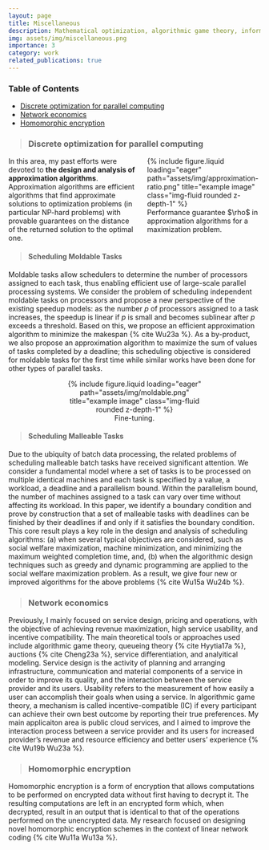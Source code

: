 ```yaml
---
layout: page
title: Miscellaneous
description: Mathematical optimization, algorithmic game theory, information security
img: assets/img/miscellaneous.png
importance: 3
category: work
related_publications: true
---
```




### **Table of Contents**  
- [Discrete optimization for parallel computing](#DOPC)  
- [Network economics](#AGT)
- [Homomorphic encryption](#HE)




>### **Discrete optimization for parallel computing**
<a id="DOPC"></a>  


<div style="float: right; margin-left: 20px; width: 45%;">
<div class="row">
    <div class="col-sm mt-3 mt-md-0">
        {% include figure.liquid loading="eager" path="assets/img/approximation-ratio.png" title="example image" class="img-fluid rounded z-depth-1" %}
    </div>
</div>
<div class="caption">
    Performance guarantee $\rho$ in approximation algorithms for a maximization problem.
</div>
</div>


In this area, my past efforts were devoted to **the design and analysis of approximation algorithms**. Approximation algorithms are efficient algorithms that find approximate solutions to optimization problems (in particular NP-hard problems) with provable guarantees on the distance of the returned solution to the optimal one.




>#### **Scheduling Moldable Tasks**


Moldable tasks allow schedulers to determine the number of processors assigned to each task, thus enabling efficient use of large-scale parallel processing systems. We consider the problem of scheduling independent moldable tasks on processors and propose a new perspective of the existing speedup models: as the number $p$ of processors assigned to a task increases, the speedup is linear if $p$ is small and becomes sublinear after $p$ exceeds a threshold. Based on this, we propose an efficient approximation algorithm to minimize the makespan {% cite Wu23a %}. As a by-product, we also propose an approximation algorithm to maximize the sum of values of tasks completed by a deadline; this scheduling objective is considered for moldable tasks for the first time while similar works have been done for other types of parallel tasks.


<div align="center">
<div style="width: 62%;">
<div class="row">
    <div class="col-sm mt-3 mt-md-0">
        {% include figure.liquid loading="eager" path="assets/img/moldable.png" title="example image" class="img-fluid rounded z-depth-1" %}
    </div>
</div>
<div class="caption">
    Fine-tuning. 
</div>
</div>
</div>



>#### **Scheduling Malleable Tasks**

Due to the ubiquity of batch data processing, the related problems of scheduling malleable batch tasks have received significant attention. We consider a fundamental model where a set of tasks is to be processed on multiple identical machines and each task is specified by a value, a workload, a deadline and a parallelism bound. Within the parallelism bound, the number of machines assigned to a task can vary over time without affecting its workload. In this paper, we identify a boundary condition and prove by construction that a set of malleable tasks with deadlines can be finished by their deadlines if and only if it satisfies the boundary condition. This core result plays a key role in the design and analysis of scheduling algorithms: (a) when several typical objectives are considered, such as social welfare maximization, machine minimization, and minimizing the maximum weighted completion time, and, (b) when the algorithmic design techniques such as greedy and dynamic programming are applied to the social welfare maximization problem. As a result, we give four new or improved algorithms for the above problems  {% cite Wu15a Wu24b %}.


>### **Network economics**
<a id="AGT"></a>  

Previously, I mainly focused on service design, pricing and operations, with the objective of achieving revenue maximization, high service usability, and incentive compatibility. The main theoretical tools or approaches used include algorithmic game theory, queueing theory {% cite Hyytia17a %}, auctions {% cite Cheng23a %}, service differentiation, and analyitical modeling. Service design is the activity of planning and arranging infrastructure, communication and material components of a service in order to improve its quality, and the interaction between the service provider and its users. Usability refers to the measurement of how easily a user can accomplish their goals when using a service. In algorithmic game theory, a mechanism is called incentive-compatible (IC) if every participant can achieve their own best outcome by reporting their true preferences. My main applicaiton area is public cloud services, and I aimed to improve the interaction process between a service provider and its users for increased provider’s revenue and resource efficiency and better users’ experience {% cite Wu19b Wu23a %}.


>### **Homomorphic encryption**
<a id="HE"></a>  

Homomorphic encryption is a form of encryption that allows computations to be performed on encrypted data without first having to decrypt it. The resulting computations are left in an encrypted form which, when decrypted, result in an output that is identical to that of the operations performed on the unencrypted data. My research focused on designing novel homomorphic encryption schemes in the context of linear network coding {% cite Wu11a Wu13a %}.


